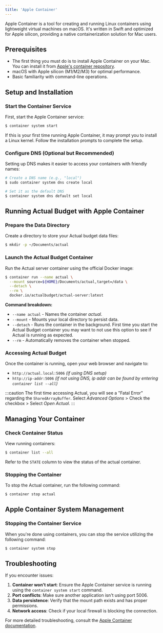 ```yaml
---
title: 'Apple Container'
---
```


Apple Container is a tool for creating and running Linux containers using lightweight virtual machines on macOS. It's written in Swift and optimized for Apple silicon, providing a native containerization solution for Mac users.

## Prerequisites

- The first thing you must do is to install Apple Container on your Mac. You can install it from [Apple's container repository](https://github.com/apple/container).
- macOS with Apple silicon (M1/M2/M3) for optimal performance.
- Basic familiarity with command-line operations.

## Setup and Installation

### Start the Container Service

First, start the Apple Container service:

```bash
$ container system start
```

If this is your first time running Apple Container, it may prompt you to install a Linux kernel. Follow the installation prompts to complete the setup.

### Configure DNS (Optional but Recommended)

Setting up DNS makes it easier to access your containers with friendly names:

```bash
# Create a DNS name (e.g., "local")
$ sudo container system dns create local

# Set it as the default DNS
$ container system dns default set local
```

## Running Actual Budget with Apple Container

### Prepare the Data Directory

Create a directory to store your Actual budget data files:

```bash
$ mkdir -p ~/Documents/actual
```

### Launch the Actual Budget Container

Run the Actual server container using the official Docker image:

```bash
$ container run --name actual \
  --mount source=${HOME}/Documents/actual,target=/data \
  --detach \
  --rm \
  docker.io/actualbudget/actual-server:latest
```

**Command breakdown:**
- `--name actual` - Names the container *actual*.
- `--mount` - Mounts your local directory to persist data.
- `--detach` - Runs the container in the background. First time you start the Actual Budget container you may want to not use this option to see if Actual is running as expected.
- `--rm` - Automatically removes the container when stopped.

### Accessing Actual Budget

Once the container is running, open your web browser and navigate to:

- `http://actual.local:5006` *(if using DNS setup)*
- `http://ip-addr:5006` *(if not using DNS, ip addr can be found by entering `container list --all`)*

:::caution
The first time accessing Actual, you will see a "Fatal Error" regarding the `SharedArrayBuffer`. Select *Advanced Options* > Check the checkbox > Select *Open Actual*.
:::

## Managing Your Container

### Check Container Status

View running containers:

```bash
$ container list --all
```

Refer to the `STATE` column to view the status of the actual container.

### Stopping the Container

To stop the Actual container, run the following command:

```bash
$ container stop actual
```

## Apple Container System Management

### Stopping the Container Service

When you're done using containers, you can stop the service utilizing the following command:

```bash
$ container system stop
```

## Troubleshooting

If you encounter issues:

1. **Container won't start**: Ensure the Apple Container service is running using the `container system start` command.
2. **Port conflicts**: Make sure another application isn't using port 5006.
3. **Data persistence**: Verify that the mount path exists and has proper permissions.
4. **Network access**: Check if your local firewall is blocking the connection.

For more detailed troubleshooting, consult the [Apple Container documentation](https://github.com/apple/container/).
